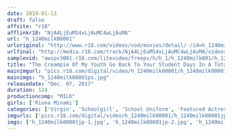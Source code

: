 ```yaml
---
date: 2019-01-13
draft: false
affsite: "r18"
afflinkr18: "NjA4LjEuMS4xLjAuMC4wLjAuMA"
url: "h_1240milk00001"
urloriginal: "http://www.r18.com/videos/vod/movies/detail/-/id=h_1240milk00001"
urlfinal: "http://media.r18.com/track/NjA4LjEuMS4xLjAuMC4wLjAuMA/videos/vod/movies/detail/-/id=h_1240milk00001"
samplevid: "awspv3001.r18.com/litevideo/freepv/h/h_1/h_1240milk001/h_1240milk001_dmb_w.mp4"
title: "The Creampie Of My Youth Go Back To Your Student Days In A Total POV Experience Experience Your First Date, Your First Fuck, Deflowering A Virgin, Your First Creampie, All In Total, Vivid And Immersive Live Action!! Riona Minami"
mainimgurl: "pics.r18.com/digital/video/h_1240milk00001/h_1240milk00001ps.jpg"
mainimgs: "h_1240milk00001ps.jpg"
releasedate: "Dec. 07, 2017"
duration: 124
productioncomp: "MILK"
girls: ['Riona Minami']
categories: ['Virgin', 'Schoolgirl', 'School Uniform', 'Featured Actress', 'Creampie', 'POV', 'Hi-Def']
imgurls: ['pics.r18.com/digital/video/h_1240milk00001/h_1240milk00001jp-1.jpg', 'pics.r18.com/digital/video/h_1240milk00001/h_1240milk00001jp-2.jpg', 'pics.r18.com/digital/video/h_1240milk00001/h_1240milk00001jp-3.jpg', 'pics.r18.com/digital/video/h_1240milk00001/h_1240milk00001jp-4.jpg', 'pics.r18.com/digital/video/h_1240milk00001/h_1240milk00001jp-5.jpg', 'pics.r18.com/digital/video/h_1240milk00001/h_1240milk00001jp-6.jpg', 'pics.r18.com/digital/video/h_1240milk00001/h_1240milk00001jp-7.jpg', 'pics.r18.com/digital/video/h_1240milk00001/h_1240milk00001jp-8.jpg', 'pics.r18.com/digital/video/h_1240milk00001/h_1240milk00001jp-9.jpg', 'pics.r18.com/digital/video/h_1240milk00001/h_1240milk00001jp-10.jpg', 'pics.r18.com/digital/video/h_1240milk00001/h_1240milk00001jp-11.jpg', 'pics.r18.com/digital/video/h_1240milk00001/h_1240milk00001jp-12.jpg', 'pics.r18.com/digital/video/h_1240milk00001/h_1240milk00001jp-13.jpg', 'pics.r18.com/digital/video/h_1240milk00001/h_1240milk00001jp-14.jpg', 'pics.r18.com/digital/video/h_1240milk00001/h_1240milk00001jp-15.jpg', 'pics.r18.com/digital/video/h_1240milk00001/h_1240milk00001jp-16.jpg', 'pics.r18.com/digital/video/h_1240milk00001/h_1240milk00001jp-17.jpg', 'pics.r18.com/digital/video/h_1240milk00001/h_1240milk00001jp-18.jpg', 'pics.r18.com/digital/video/h_1240milk00001/h_1240milk00001jp-19.jpg', 'pics.r18.com/digital/video/h_1240milk00001/h_1240milk00001jp-20.jpg']
imgs: ['h_1240milk00001jp-1.jpg', 'h_1240milk00001jp-2.jpg', 'h_1240milk00001jp-3.jpg', 'h_1240milk00001jp-4.jpg', 'h_1240milk00001jp-5.jpg', 'h_1240milk00001jp-6.jpg', 'h_1240milk00001jp-7.jpg', 'h_1240milk00001jp-8.jpg', 'h_1240milk00001jp-9.jpg', 'h_1240milk00001jp-10.jpg', 'h_1240milk00001jp-11.jpg', 'h_1240milk00001jp-12.jpg', 'h_1240milk00001jp-13.jpg', 'h_1240milk00001jp-14.jpg', 'h_1240milk00001jp-15.jpg', 'h_1240milk00001jp-16.jpg', 'h_1240milk00001jp-17.jpg', 'h_1240milk00001jp-18.jpg', 'h_1240milk00001jp-19.jpg', 'h_1240milk00001jp-20.jpg']
---
```

